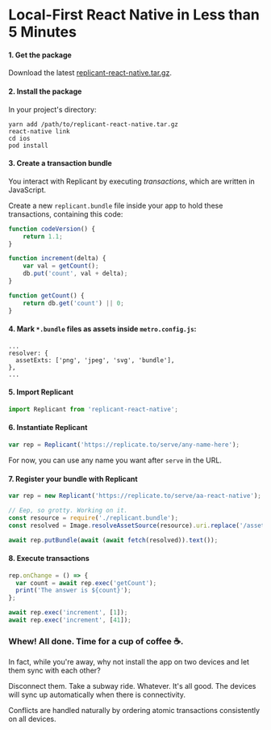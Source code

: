 # Local-First React Native in Less than 5 Minutes

#### 1. Get the package

Download the latest [replicant-react-native.tar.gz](https://github.com/aboodman/replicant/releases).

#### 2. Install the package

In your project's directory:

```
yarn add /path/to/replicant-react-native.tar.gz
react-native link
cd ios
pod install
```

#### 3. Create a transaction bundle

You interact with Replicant by executing _transactions_, which are written in JavaScript.

Create a new `replicant.bundle` file inside your app to hold these transactions, containing this code:

```js
function codeVersion() {
    return 1.1;
}

function increment(delta) {
    var val = getCount();
    db.put('count', val + delta);
}

function getCount() {
    return db.get('count') || 0;
}
```

#### 4. Mark `*.bundle` files as assets inside `metro.config.js`:

```
...
resolver: {
  assetExts: ['png', 'jpeg', 'svg', 'bundle'],
},
...
```

#### 5. Import Replicant

```js
import Replicant from 'replicant-react-native';
```

#### 6. Instantiate Replicant

```js
var rep = Replicant('https://replicate.to/serve/any-name-here');
```

For now, you can use any name you want after `serve` in the URL.

#### 7. Register your bundle with Replicant

```js
var rep = new Replicant('https://replicate.to/serve/aa-react-native');

// Eep, so grotty. Working on it.
const resource = require('./replicant.bundle');
const resolved = Image.resolveAssetSource(resource).uri.replace('/assets', '');

await rep.putBundle(await (await fetch(resolved)).text());
```

#### 8. Execute transactions

```js
rep.onChange = () => {
  var count = await rep.exec('getCount');
  print('The answer is ${count}');
};

await rep.exec('increment', [1]);
await rep.exec('increment', [41]);
```

### Whew! All done. Time for a cup of coffee ☕️.

In fact, while you're away, why not install the app on two devices and let them sync with each other?

Disconnect them. Take a subway ride. Whatever. It's all good. The devices will sync up automatically when there is connectivity.

Conflicts are handled naturally by ordering atomic transactions consistently on all devices.
